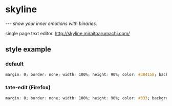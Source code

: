 # skyline

*--- show your inner emotions with binaries.*

single page text editor. http://skyline.miraitoarumachi.com/

## style example

### default

```css
margin: 0; border: none; width: 100%; height: 90%; color: #384158; background-color: #F2F2F2; font-family: 'YuGothic'; font-size: 16px; letter-spacing: .1em; line-height: 1.7em; box-sizing: border-box;-webkit-font-smoothing: subpixel-antialiased; text-align: justify; text-shadow: 0px 0px 0px #fff; padding: 100px 200px;
```

### tate-edit (Firefox)

```css
margin: 0; border: none; width: 100%; height: 90%; color: #333; background-color: #ddd; font-family: 'YuMincho'; font-size: 17px; letter-spacing: .1em; line-height: 1.4em; box-sizing: border-box;-webkit-font-smoothing: subpixel-antialiased; text-align: justify; text-shadow: 0px 0px 3px #aaa; padding: 50px 200px; writing-mode:vertical-rl; direction: ltr; text-orientation: upright;
```
